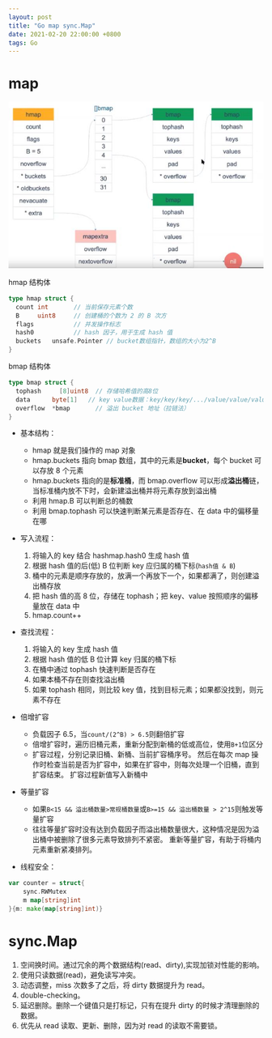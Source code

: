 ```yaml
---
layout: post
title: "Go map sync.Map"
date: 2021-02-20 22:00:00 +0800
tags: Go
---
```


# map

![map](/assets/images/2021-02-20-Go_map_1.jpg)

hmap 结构体

```Go
type hmap struct {
  count	int       // 当前保存元素个数
  B	    uint8     // 创建桶的个数为 2 的 B 次方
  flags           // 并发操作标志
  hash0           // hash 因子，用于生成 hash 值
  buckets	unsafe.Pointer // bucket数组指针，数组的大小为2^B
}
```

bmap 结构体

```Go
type bmap struct {
  tophash	  [8]uint8	// 存储哈希值的高8位
  data	    byte[1]	  // key value数据：key/key/key/.../value/value/value...
  overflow	*bmap	    // 溢出 bucket 地址（拉链法）
}
```

- 基本结构：

  - hmap 就是我们操作的 map 对象
  - hmap.buckets 指向 bmap 数组，其中的元素是**bucket**，每个 bucket 可以存放 8 个元素
  - hmap.buckets 指向的是**标准桶**，而 bmap.overflow 可以形成**溢出桶**链，当标准桶内放不下时，会新建溢出桶并将元素存放到溢出桶
  - 利用 hmap.B 可以判断总的桶数
  - 利用 bmap.tophash 可以快速判断某元素是否存在、在 data 中的偏移量在哪

- 写入流程：

  1. 将输入的 key 结合 hashmap.hash0 生成 hash 值
  2. 根据 hash 值的后(低) B 位判断 key 应归属的桶下标(`hash值 & B`)
  3. 桶中的元素是顺序存放的，放满一个再放下一个，如果都满了，则创建溢出桶存放
  4. 把 hash 值的高 8 位，存储在 tophash；把 key、value 按照顺序的偏移量放在 data 中
  5. hmap.count++

- 查找流程：

  1. 将输入的 key 生成 hash 值
  2. 根据 hash 值的低 B 位计算 key 归属的桶下标
  3. 在桶中通过 tophash 快速判断是否存在
  4. 如果本桶不存在则查找溢出桶
  5. 如果 tophash 相同，则比较 key 值，找到目标元素；如果都没找到，则元素不存在

- 倍增扩容

  - 负载因子 6.5，当`count/(2^B) > 6.5`则翻倍扩容
  - 倍增扩容时，遍历旧桶元素，重新分配到新桶的低或高位，使用`B+1`位区分
  - 扩容过程，分别记录旧桶、新桶、当前扩容桶序号。
    然后在每次 map 操作时检查当前是否为扩容中，如果在扩容中，则每次处理一个旧桶，直到扩容结束。
    扩容过程新值写入新桶中

- 等量扩容

  - 如果`B<15 && 溢出桶数量>常规桶数量`或`B>=15 && 溢出桶数量 > 2^15`则触发等量扩容
  - 往往等量扩容时没有达到负载因子而溢出桶数量很大，这种情况是因为溢出桶中被删除了很多元素导致排列不紧密。
    重新等量扩容，有助于将桶内元素重新紧凑排列。

- 线程安全：

```Go
var counter = struct{
    sync.RWMutex
    m map[string]int
}{m: make(map[string]int)}
```

# sync.Map

1. 空间换时间。通过冗余的两个数据结构(read、dirty),实现加锁对性能的影响。
2. 使用只读数据(read)，避免读写冲突。
3. 动态调整，miss 次数多了之后，将 dirty 数据提升为 read。
4. double-checking。
5. 延迟删除。删除一个键值只是打标记，只有在提升 dirty 的时候才清理删除的数据。
6. 优先从 read 读取、更新、删除，因为对 read 的读取不需要锁。
